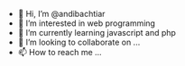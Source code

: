 - 👋 Hi, I’m @andibachtiar
- 👀 I’m interested in web programming
- 🌱 I’m currently learning javascript and php
- 💞️ I’m looking to collaborate on ...
- 📫 How to reach me ...

<!---
andibachtiar/andibachtiar is a ✨ special ✨ repository because its `README.md` (this file) appears on your GitHub profile.
You can click the Preview link to take a look at your changes.
--->
